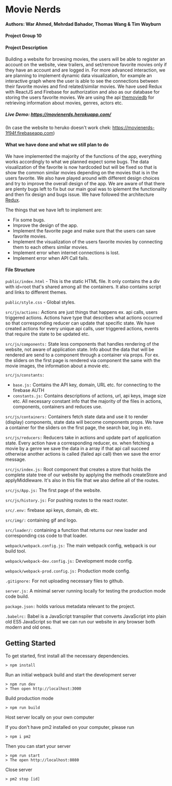 # Movie Nerds

#### Authors: War Ahmed, Mehrdad Bahador, Thomas Wang & Tim Wayburn
#### Project Group 10
#### Project Description

Building a website for browsing movies, the users will be able to register an account on the website, 
view trailers, and set/remove favorite movies only if they have an account and are logged in. 
For more advanced interaction, we are planning to implement dynamic data visualization, 
for example an interactive graph where the user is able to see the connections between their 
favorite movies and find related/similar movies. We have used Redux with ReactJS and Firebase 
for authorization and also as our database for storing the users favorite movies. 
We are using the api [themoviedb](https://www.themoviedb.org/documentation/api) for retrieving information 
about movies, genres, actors etc.

##### Live Demo: https://movienerds.herokuapp.com/ 

(In case the website to heruko doesn't work chek: https://movienerds-1f94f.firebaseapp.com)

#### What we have done and what we still plan to do

We have implemented the majority of the functions of the app, everything works accordingly to what we planned expect some bugs.
The data visualization of the favorite is now hardcoded but will be fixed so that is show the common similar movies depending on
the movies that is in the users favorite. We also have played around with different design choices and try to improve the
overall design of the app. We are aware of that there are plenty bugs left to fix but our main goal was to iplement the functionality
and then fix design and bugs issue. We have followed the architecture [Redux](https://redux.js.org).

The things that we have left to implement are:

 * Fix some bugs.
 * Improve the design of the app.
 * Implement the favorite page and make sure that the users can save favorite movies.
 * Implement the visualization of the users favorite movies by connecting them to each others similar movies.
 * Implement error when internet connections is lost.
 * Implement error when API Call fails.
                 

#### File Structure

`public/index.html` - This is the static HTML file. It only contains the a div with id=root that's shared among all the 
containers. It also contains script and links to different themes. 

`public/style.css` - Global styles.

`src/js/actions:` Actions are just things that happens ex. api calls, users triggered actions. Actions have type that describes
what actions occurred so that corresponding reducer can update that specific state. We have created actions for every unique 
api calls, user triggered actions, events that require the state to be updated etc.

`src/js/components:` State less components that handles rendering of the website, not aware of application state. Info about the 
data that will be rendered are send to a component through a container via props. For ex. the sliders on the first page
is rendered via component the same with the movie images, the information about a movie etc.

`src/js/constants:`

  * `base.js:` Contains the API key, domain, URL etc. for connecting to the firebase AUTH
  *  `constants.js:` Contains descriptions of actions, url, api keys, image size etc. All necessary constant 
  info that the majority of the files in actions, components, containers and reduces use.

`src/js/containers:` Containers fetch state data and use it to render (display) components, state data will become components props.
We have a container for the sliders on the first page, the search bar, log in etc.

`src/js/reducers:` Reducers take in actions and update part of application state. Every action have a corresponding reducer, ex. 
when fetching a movie by a genre we save the data in a array if that api call succeed otherwise another actions is called (failed api call)
then we save the error message. 

`src/js/index.js:` Root component that creates a store that holds the complete state tree of our website by applying the methods createStore and
 applyMiddleware. It's also in this file that we also define all of the routes.
 
`src/js/App.js:` The first page of the website.
 
`src/js/history.js:` For pushing routes to the react router.
 
`src/.env:` firebase api keys, domain, db etc.
 
`src/img/:` containing gif and logo.

`src/loader/:` containing a function that returns our new loader and corresponding css code to that loader.


`webpack/webpack.config.js:` The main webpack config, webpack is our build tool.

`webpack/webpack-dev.config.js:` Development mode config.

`webpack/webpack-prod.config.js:` Production mode config.

`.gitignore:` For not uploading necessary files to github.

`server.js:` A minimal server running locally for testing the production mode code build.

`package.json:` holds various metadata relevant to the project. 

`.babelrc:` Babel is a JavaScript transpiler that converts JavaScript into plain old ES5 JavaScript so that we can run our website
in any browser both modern and old ones.

## Getting Started

To get started, first install all the necessary dependencies.
```
> npm install
```

Run an initial webpack build and start the development server 
```
> npm run dev
> Then open http://localhost:3000
```

Build production mode
```
> npm run build
```

Host server locally on your own computer

If you don't have pm2 installed on your computer, please run 
```
> npm i pm2
```

Then you can start your server

```
> npm run start
> The open http://localhost:8080
```

Close server

```
> pm2 stop [id]
```


